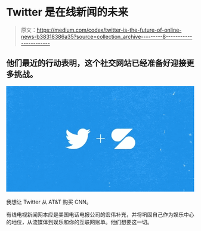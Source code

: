 # Twitter 是在线新闻的未来

> 原文：<https://medium.com/codex/twitter-is-the-future-of-online-news-b38318386a35?source=collection_archive---------8----------------------->

## 他们最近的行动表明，这个社交网站已经准备好迎接更多挑战。

![](img/f33945c2583e2896cdeb6c55e62142bd.png)

我想让 Twitter 从 AT&T 购买 CNN。

有线电视新闻网本应是美国电话电报公司的宏伟补充，并将巩固自己作为娱乐中心的地位，从流媒体到娱乐和你的互联网账单。他们想要这一切。